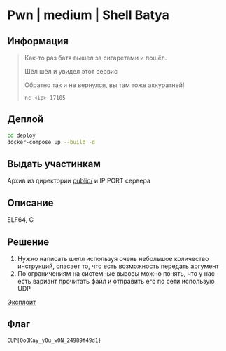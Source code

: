 # Pwn | medium | Shell Batya

## Информация

> Как-то раз батя вышел за сигаретами и пошёл.
>
> Шёл шёл и увидел этот сервис
>
> Обратно так и не вернулся, вы там тоже аккуратней!
> 
> `nc <ip> 17105`
>

## Деплой

```sh
cd deploy
docker-compose up --build -d
```

## Выдать участинкам

Архив из директории [public/](public/) и IP:PORT сервера

## Описание

ELF64, C

## Решение

1. Нужно написать шелл используя очень небольшое количество инструкций, спасает то, что есть возможность передать аргумент
2. По ограничениям на системные вызовы можно понять, что у нас есть вариант прочитать файл и отправить его по сети использую UDP


[Эксплоит](solution/sploit.py)

## Флаг

`CUP{0o0Kay_y0u_w0N_24989f49d1}`